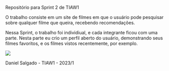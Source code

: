 Repositório para Sprint 2 de TIAW1

O trabalho consiste em um site de filmes em que o usuário pode pesquisar sobre qualquer filme que queira, recebendo recomendações.

Nessa Sprint, o trabalho foi individiual, e cada integrante ficou com uma parte. Nesta parte eu crio um perfil aberto do usuário, demonstrando seus filmes favoritos, e os filmes vistos recentemente, por exemplo.

<img src = "https://static.wikia.nocookie.net/hollowknight/images/7/77/Screenshot_HK_Traitor_Lord_04.png/revision/latest/scale-to-width-down/1000?cb=20220728041211&path-prefix=pt">

Daniel Salgado - TIAW1 - 2023/1
